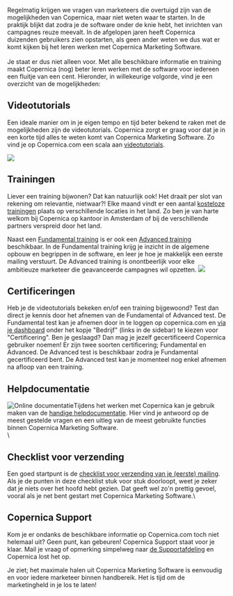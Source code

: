 Regelmatig krijgen we vragen van marketeers die overtuigd zijn van de
mogelijkheden van Copernica, maar niet weten waar te starten. In de
praktijk blijkt dat zodra je de software onder de knie hebt, het
inrichten van campagnes reuze meevalt. In de afgelopen jaren heeft
Copernica duizenden gebruikers zien opstarten, als geen ander weten we
dus wat er komt kijken bij het leren werken met Copernica Marketing
Software. \
\
Je staat er dus niet alleen voor. Met alle beschikbare informatie en
training maakt Copernica (nog) beter leren werken met de software voor
iedereen een fluitje van een cent. Hieronder, in willekeurige volgorde,
vind je een overzicht van de mogelijkheden:

Videotutorials
--------------

Een ideale manier om in je eigen tempo en tijd beter bekend te raken met
de mogelijkheden zijn de videotutorials. Copernica zorgt er graag voor
dat je in een korte tijd alles te weten komt van Copernica Marketing
Software. Zo vind je op Copernica.com een scala aan
[videotutorials](https://www.copernica.com/nl/ondersteuning/videos "Videotutorials").

[![](Copernicacom/AandeslagVideotutorials.png)](https://www.copernica.com/nl/ondersteuning/videos "Videotutorials")

Trainingen
----------

Liever een training bijwonen? Dat kan natuurlijk ook! Het draait per
slot van rekening om relevantie, nietwaar?! Elke maand vindt er een
aantal [kosteloze
trainingen](https://www.copernica.com/nl/ondersteuning/copernica-training "Kosteloze trainingen")
plaats op verschillende locaties in het land. Zo ben je van harte welkom
bij Copernica op kantoor in Amsterdam of bij de verschillende partners
verspreid door het land.

Naast een [Fundamental
training](https://www.copernica.com/nl/ondersteuning/copernica-training#basic-training "Fundamental training")
is er ook een [Advanced
training](https://www.copernica.com/nl/ondersteuning/copernica-training#advanced-training "Advanced training")
beschikbaar. In de Fundamental training krijg je inzicht in de algemene
opbouw en begrippen in de software, en leer je hoe je makkelijk een
eerste mailing verstuurt. De Advanced training is onontbeerlijk voor
elke ambitieuze marketeer die geavanceerde campagnes wil opzetten.
[![](Copernicacom/AandeslagTrainingOpHQ.jpg)](https://www.copernica.com/nl/ondersteuning/copernica-training "Kosteloze trainingen")

Certificeringen
---------------

Heb je de videotutorials bekeken en/of een training bijgewoond? Test dan
direct je kennis door het afnemen van de Fundamental of Advanced test.
De Fundamental test kan je afnemen door in te loggen op copernica.com en
[via je dashboard](https://www.copernica.com/nl/dashboard) onder het
kopje "Bedrijf" (links in de sidebar) te kiezen voor "Certificering".
Ben je geslaagd? Dan mag je jezelf gecertificeerd Copernica gebruiker
noemen! Er zijn twee soorten certificering; Fundamental en Advanced. De
Advanced test is beschikbaar zodra je Fundamental gecertificeerd bent.
De Advanced test kan je momenteel nog enkel afnemen na afloop van een
training.

Helpdocumentatie
----------------

![Online
documentatie](Copernicacom/AandeslagOnlineDocumentatie.png "Online documentatie")Tijdens
het werken met Copernica kan je gebruik maken van de [handige
helpdocumentatie](https://www.copernica.com/nl/ondersteuning/helpdocumentatie "Handige helpdocumentatie").
Hier vind je antwoord op de meest gestelde vragen en een uitleg van de
meest gebruikte functies binnen Copernica Marketing Software.\
\

Checklist voor verzending
-------------------------

Een goed startpunt is de [checklist voor verzending van je (eerste)
mailing](https://www.copernica.com/nl/ondersteuning/bulkmailing-versturen-een-snelle-checklist "Checklist voor verzending").
Als je de punten in deze checklist stuk voor stuk doorloopt, weet je
zeker dat je niets over het hoofd hebt gezien. Dat geeft wel zo'n
prettig gevoel, vooral als je net bent gestart met Copernica Marketing
Software.\

Copernica Support
-----------------

Kom je er ondanks de beschikbare informatie op Copernica.com toch niet
helemaal uit? Geen punt, kan gebeuren! Copernica Support staat voor je
klaar. Mail je vraag of opmerking simpelweg naar [de
Supportafdeling](mailto:support@copernica.com) en Copernica lost het op.

Je ziet; het maximale halen uit Copernica Marketing Software is
eenvoudig en voor iedere marketeer binnen handbereik. Het is tijd om de
marketingheld in je los te laten!
